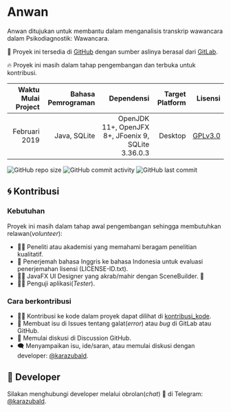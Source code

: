 # Anwan
Anwan ditujukan untuk membantu dalam menganalisis transkrip wawancara dalam Psikodiagnostik: Wawancara. 

📝 Proyek ini tersedia di [GitHub](https://github.com/karazubald/anwan) dengan sumber aslinya berasal dari [GitLab](https://gitlab.com/karazubald/anwan). 

🔥 Proyek ini masih dalam tahap pengembangan dan terbuka untuk kontribusi.

| Waktu Mulai Project | Bahasa Pemrograman | Dependensi | Target Platform | Lisensi |
| -------------: | -------------: | ----------: | -------------: |  -------------: |
| Februari 2019 | Java, SQLite | OpenJDK 11+, OpenJFX 8+, JFoenix 9, SQLite 3.36.0.3 | Desktop | [GPLv3.0](https://github.com/karazubald/anwan/blob/main/LICENSE-ID)|

![GitHub repo size](https://img.shields.io/github/repo-size/karazubald/anwan?color=%23eedc82&style=for-the-badge)
![GitHub commit activity](https://img.shields.io/github/commit-activity/w/karazubald/anwan?color=%23efdecd&style=for-the-badge)
![GitHub last commit](https://img.shields.io/github/last-commit/karazubald/anwan?color=%23e6e6fa&style=for-the-badge)

## 🌀 Kontribusi
### Kebutuhan
Proyek ini masih dalam tahap awal pengembangan sehingga membutuhkan relawan(<i>volunteer</i>):
- 🧑‍🔬 Peneliti atau akademisi yang memahami beragam penelitian kualitatif.
- 📑 Penerjemah bahasa Inggris ke bahasa Indonesia untuk evaluasi penerjemahan lisensi (LICENSE-ID.txt).
- 🧑‍🎨 JavaFX UI Designer yang akrab/mahir dengan SceneBuilder. 🎨
- 🧑‍💻 Penguji aplikasi(<i>Tester</i>).

### Cara berkontribusi
- 🧑‍💻 Kontribusi ke kode dalam proyek dapat dilihat di [kontribusi_kode](https://github.com/karazubald/anwan/blob/main/kontribusi_kode.md).
- 📑 Membuat isu di Issues tentang galat(<i>error</i>) atau <i>bug</i> di GitLab atau GitHub.
- 💬 Memulai diskusi di Discussion GitHub.
- 🗨️ Menyampaikan isu, ide/saran, atau memulai diskusi dengan developer: [@karazubald](https://t.me/karazubald).

## 🔗 Developer
Silakan menghubungi developer melalui obrolan(<i>chat</i>) 💭 di Telegram: [@karazubald](https://t.me/karazubald).
